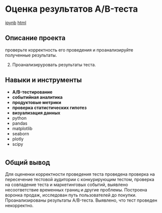 # Оценка результатов A/B-теста

<a id="myhref" href="https://github.com/olgakozlova92/Portfolio/blob/main/AB_testing/P13_ab.ipynb">ipynb</a> <a id="myhref" href="https://github.com/olgakozlova92/Portfolio/blob/main/AB_testing/P13_ab.html">html</a>

## Описание проекта

проверьте корректность его проведения и проанализируйте полученные результаты.

2) Проанализируровать результаты теста.

## Навыки и инструменты

- **A/B-тестирование**
- **событийная аналитика**
- **продуктовые метрики**
- **проверка статистических гипотез**
- **визуализация данных**
- python
- pandas
- matplotlib
- seaborn
- plotly
- scipy


#

## Общий вывод

Для оцененки корректности проведения теста проведена проверка на пересечение тестовой аудитории с конкурирующим тестом, проверка на совпадение теста и маркетинговых событий, выявлено несоответствие временных границ и другие проблемы. Построена воронка продаж, исследован путь пользователей до покупки. Проанализированы результаты A/B-теста. Выявлено, что тест проведен некорректно.



